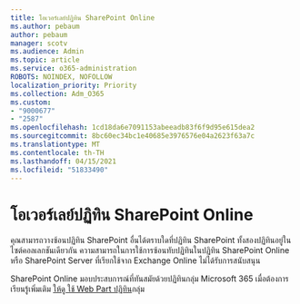 ```yaml
---
title: โอเวอร์เลย์ปฏิทิน SharePoint Online
ms.author: pebaum
author: pebaum
manager: scotv
ms.audience: Admin
ms.topic: article
ms.service: o365-administration
ROBOTS: NOINDEX, NOFOLLOW
localization_priority: Priority
ms.collection: Adm_O365
ms.custom:
- "9000677"
- "2587"
ms.openlocfilehash: 1cd18da6e7091153abeeadb83f6f9d95e615dea2
ms.sourcegitcommit: 8bc60ec34bc1e40685e3976576e04a2623f63a7c
ms.translationtype: MT
ms.contentlocale: th-TH
ms.lasthandoff: 04/15/2021
ms.locfileid: "51833490"
---
```

# <a name="sharepoint-online-calendar-overlay"></a>โอเวอร์เลย์ปฏิทิน SharePoint Online

คุณสามารถวางซ้อนปฏิทิน SharePoint อื่นได้ตราบใดที่ปฏิทิน SharePoint ทั้งสองปฏิทินอยู่ในไซต์คอลเลกชันเดียวกัน ความสามารถในการใช้การซ้อนทับปฏิทินในปฏิทิน SharePoint Online หรือ SharePoint Server ที่เรียกใช้จาก Exchange Online ไม่ได้รับการสนับสนุน

SharePoint Online มอบประสบการณ์ที่ทันสมัยด้วยปฏิทินกลุ่ม Microsoft 365 เมื่อต้องการเรียนรู้เพิ่มเติม [ให้ดู ใช้ Web Part ปฏิทิน](https://support.microsoft.com/en-us/office/use-the-group-calendar-web-part-eaf3c04d-5699-48cb-8b5e-3caa887d51ce)กลุ่ม
